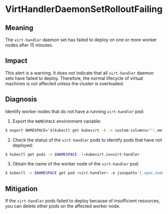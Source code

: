 # VirtHandlerDaemonSetRolloutFailing
<!-- Edited by apinnick, Nov 2022-->

## Meaning

The `virt-handler` daemon set has failed to deploy on one or more worker nodes after 15 minutes.

## Impact

This alert is a warning. It does not indicate that all `virt-handler` daemon sets have failed to deploy. Therefore, the normal lifecycle of virtual machines is not affected unless the cluster is overloaded.

## Diagnosis

Identify worker nodes that do not have a running `virt-handler` pod:

1. Export the `NAMESPACE` environment variable:
```bash
$ export NAMESPACE="$(kubectl get kubevirt -A -o custom-columns="":.metadata.namespace)"
```
2. Check the status of the `virt-handler` pods to identify pods that have not deployed:
```bash
$ kubectl get pods -n $NAMESPACE -l=kubevirt.io=virt-handler
```
3. Obtain the name of the worker node of the `virt-handler` pod:
```bash
$ kubectl -n $NAMESPACE get pod <virt-handler> -o jsonpath='{.spec.nodeName}'
```

## Mitigation

If the `virt-handler` pods failed to deploy because of insufficient resources, you can delete other pods on the affected worker node.
